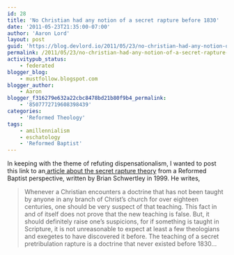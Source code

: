 ```yaml
---
id: 28
title: 'No Christian had any notion of a secret rapture before 1830'
date: '2011-05-23T21:35:00-07:00'
author: 'Aaron Lord'
layout: post
guid: 'https://blog.devlord.io/2011/05/23/no-christian-had-any-notion-of-a-secret-rapture-before-1830/'
permalink: /2011/05/23/no-christian-had-any-notion-of-a-secret-rapture-before-1830/
activitypub_status:
    - federated
blogger_blog:
    - mustfollow.blogspot.com
blogger_author:
    - Aaron
blogger_f316279e632a22cbc8478bd21b80f9b4_permalink:
    - '8507772719608398439'
categories:
    - 'Reformed Theology'
tags:
    - amillennialism
    - eschatology
    - 'Reformed Baptist'
---
```


In keeping with the theme of refuting dispensationalism, I wanted to post this link to an<a href="http://www.graceonlinelibrary.org/eschatology/is-the-pretribulation-rapture-biblical-by-brian-schwertley/"> article about the secret rapture theory</a> from a Reformed Baptist perspective, written by Brian Schwertley in 1999. He writes,
<blockquote>Whenever a Christian encounters a doctrine that has not been taught by anyone in any branch of Christ’s church for over eighteen centuries, one should be very suspect of that teaching. This fact in and of itself does not prove that the new teaching is false. But, it should definitely raise one’s suspicions, for if something is taught in Scripture, it is not unreasonable to expect at least a few theologians and exegetes to have discovered it before. The teaching of a secret pretribulation rapture is a doctrine that never existed before 1830...</blockquote>
<div class="blogger-post-footer"></div>